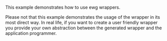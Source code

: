 This example demonstrates how to use ewg wrappers.

Please not that this example demonstrates the usage of the wrapper
in its most direct way. In real life, if you want to create a
user friendly wrapper you provide your own abstraction between
the generated wrapper and the application programmer.
